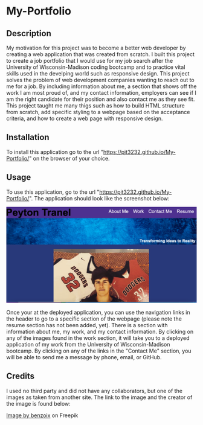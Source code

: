 # My-Portfolio

## Description
My motivation for this project was to become a better web developer by creating a web application that was created from scratch. I built this project to create a job portfolio that I would use for my job search after the University of Wisconsin-Madison coding bootcamp and to practice vital skills used in the develping world such as responsive design. This project solves the problem of web development companies wanting to reach out to me for a job. By including information about me, a section that shows off the work I am most proud of, and my contact information, employers can see if I am the right candidate for their position and also contact me as they see fit. This project taught me many thigs such as how to build HTML structure from scratch, add specific styling to a webpage based on the acceptance criteria, and how to create a web page with responsive design.

## Installation
To install this application go to the url "https://pjt3232.github.io/My-Portfolio/" on the browser of your choice.

## Usage
To use this application, go to the url "https://pjt3232.github.io/My-Portfolio/". The application should look like the screenshot below:

![Screenshot of the deployed application](./assets/images/My-Portfolio-Screenshot.png)

Once your at the deployed application, you can use the navigation links in the header to go to a specific section of the webpage (please note the resume section has not been added, yet). There is a section with information about me, my work, and my contact information. By clicking on any of the images found in the work section, it will take you to a deployed application of my work from the University of Wisconsin-Madison bootcamp. By clicking on any of the links in the "Contact Me" section, you will be able to send me a message by phone, email, or GitHub.

## Credits
I used no third party and did not have any collaborators, but one of the images as taken from another site. The link to the image and the creator of the image is found below:

<a href="https://www.freepik.com/free-photo/abstract-grunge-decorative-relief-navy-blue-stucco-wall-texture-wide-angle-rough-colored-background_11712554.htm#query=background&position=0&from_view=keyword&track=sph">Image by benzoix</a> on Freepik
